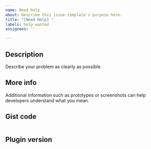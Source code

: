```yaml
---
name: Need help
about: Describe this issue template's purpose here.
title: "[Need Help] "
labels: help wanted
assignees: ''

---
```


## Description

Describe your problem as clearly as possible.

## More info

Additional information such as prototypes or screenshots can help developers understand what you mean.

## Gist code

```dart
```

## Plugin version
